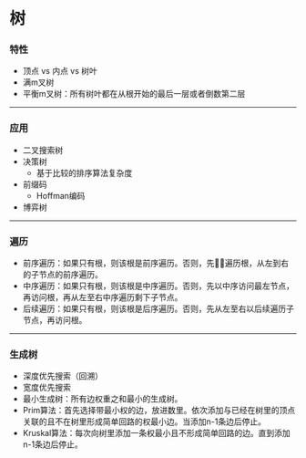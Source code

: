 # 树

### 特性
* 顶点 vs 内点 vs 树叶
* 满m叉树
* 平衡m叉树：所有树叶都在从根开始的最后一层或者倒数第二层

----
### 应用
* 二叉搜索树
* 决策树
    - 基于比较的排序算法复杂度 
* 前缀码
    - Hoffman编码
* 博弈树

----
### 遍历
* 前序遍历：如果只有根，则该根是前序遍历。否则，先遍历根，从左到右的子节点的前序遍历。
* 中序遍历：如果只有根，则该根是中序遍历。否则，先以中序访问最左节点，再访问根，再从左至右中序遍历剩下子节点。
* 后续遍历：如果只有根，则该根是后序遍历。否则，先从左至右以后续遍历子节点，再访问根。

----
### 生成树
* 深度优先搜索（回溯）
* 宽度优先搜索
* 最小生成树：所有边权重之和最小的生成树。
* Prim算法：首先选择带最小权的边，放进数里。依次添加与已经在树里的顶点关联的且不在树里形成简单回路的权最小边。当添加n-1条边后停止。
* Kruskal算法：每次向树里添加一条权最小且不形成简单回路的边。直到添加n-1条边后停止。
